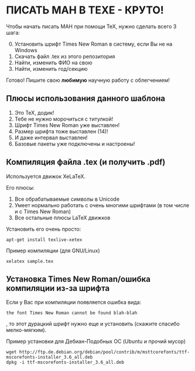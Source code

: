 # ПИСАТЬ МАН В ТЕХЕ - КРУТО!

Чтобы начать писать МАН при помощи TeX, нужно сделать всего 3 шага:

0. Установить шрифт Times New Roman в систему, если Вы не на Windows
1. Скачать файл .tex из этого репозитория
2. Найти, изменить ФИО на свою
3. Найти, изменить год/секцию

Готово! Пишите свою **любимую** научную работу с облегчением!

## Плюсы использования данного шаблона
1. Это TeX, додик!
2. Тебе не нужно морочиться с титулкой!
3. Шрифт Times New Roman уже выставлен!
4. Размер шрифта тоже выставлен (14)!
5. И даже интервал выставлен!
6. Базовые пакеты уже подключены и настроены!

## Компиляция файла .tex (и получить .pdf)
Используется движок XeLaTeX.

Его плюсы:

1. Все обрабатываемые символы в Unicode
2. Умеет нормально работать с очень многими шрифтами (в том числе и с Times New Roman)
3. Все остальные плюсы LaTeX движков


Установить его очень просто:
```
apt-get install texlive-xetex
```
Пример компиляции (для GNU/Linux)
```
xelatex sample.tex
```
## Установка Times New Roman/ошибка компиляции из-за шрифта
Если у Вас при компиляции появляется ошибка вида:

```
the font Times New Roman cannot be found blah-blah
```

, то этот дурацкий шрифт нужно еще и установить (скажите спасибо мелко-мягким).

Пример установки для Дебиан-Подобных ОС (Ubuntu и прочий мусор)

```
wget http://ftp.de.debian.org/debian/pool/contrib/m/msttcorefonts/ttf-mscorefonts-installer_3.6_all.deb
dpkg -i ttf-mscorefonts-installer_3.6_all.deb
```

